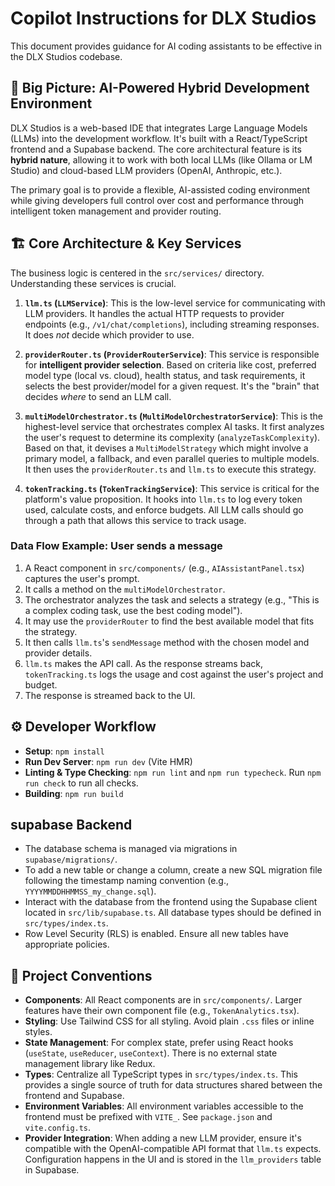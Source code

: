# Copilot Instructions for DLX Studios

This document provides guidance for AI coding assistants to be effective in the DLX Studios codebase.

## 🚀 Big Picture: AI-Powered Hybrid Development Environment

DLX Studios is a web-based IDE that integrates Large Language Models (LLMs) into the development workflow. It's built with a React/TypeScript frontend and a Supabase backend. The core architectural feature is its **hybrid nature**, allowing it to work with both local LLMs (like Ollama or LM Studio) and cloud-based LLM providers (OpenAI, Anthropic, etc.).

The primary goal is to provide a flexible, AI-assisted coding environment while giving developers full control over cost and performance through intelligent token management and provider routing.

## 🏗️ Core Architecture & Key Services

The business logic is centered in the `src/services/` directory. Understanding these services is crucial.

1.  **`llm.ts` (`LLMService`)**: This is the low-level service for communicating with LLM providers. It handles the actual HTTP requests to provider endpoints (e.g., `/v1/chat/completions`), including streaming responses. It does *not* decide which provider to use.

2.  **`providerRouter.ts` (`ProviderRouterService`)**: This service is responsible for **intelligent provider selection**. Based on criteria like cost, preferred model type (local vs. cloud), health status, and task requirements, it selects the best provider/model for a given request. It's the "brain" that decides *where* to send an LLM call.

3.  **`multiModelOrchestrator.ts` (`MultiModelOrchestratorService`)**: This is the highest-level service that orchestrates complex AI tasks. It first analyzes the user's request to determine its complexity (`analyzeTaskComplexity`). Based on that, it devises a `MultiModelStrategy` which might involve a primary model, a fallback, and even parallel queries to multiple models. It then uses the `providerRouter.ts` and `llm.ts` to execute this strategy.

4.  **`tokenTracking.ts` (`TokenTrackingService`)**: This service is critical for the platform's value proposition. It hooks into `llm.ts` to log every token used, calculate costs, and enforce budgets. All LLM calls should go through a path that allows this service to track usage.

### Data Flow Example: User sends a message

1.  A React component in `src/components/` (e.g., `AIAssistantPanel.tsx`) captures the user's prompt.
2.  It calls a method on the `multiModelOrchestrator`.
3.  The orchestrator analyzes the task and selects a strategy (e.g., "This is a complex coding task, use the best coding model").
4.  It may use the `providerRouter` to find the best available model that fits the strategy.
5.  It then calls `llm.ts`'s `sendMessage` method with the chosen model and provider details.
6.  `llm.ts` makes the API call. As the response streams back, `tokenTracking.ts` logs the usage and cost against the user's project and budget.
7.  The response is streamed back to the UI.

## ⚙️ Developer Workflow

-   **Setup**: `npm install`
-   **Run Dev Server**: `npm run dev` (Vite HMR)
-   **Linting & Type Checking**: `npm run lint` and `npm run typecheck`. Run `npm run check` to run all checks.
-   **Building**: `npm run build`

##  supabase Backend

-   The database schema is managed via migrations in `supabase/migrations/`.
-   To add a new table or change a column, create a new SQL migration file following the timestamp naming convention (e.g., `YYYYMMDDHHMMSS_my_change.sql`).
-   Interact with the database from the frontend using the Supabase client located in `src/lib/supabase.ts`. All database types should be defined in `src/types/index.ts`.
-   Row Level Security (RLS) is enabled. Ensure all new tables have appropriate policies.

## 📝 Project Conventions

-   **Components**: All React components are in `src/components/`. Larger features have their own component file (e.g., `TokenAnalytics.tsx`).
-   **Styling**: Use Tailwind CSS for all styling. Avoid plain `.css` files or inline styles.
-   **State Management**: For complex state, prefer using React hooks (`useState`, `useReducer`, `useContext`). There is no external state management library like Redux.
-   **Types**: Centralize all TypeScript types in `src/types/index.ts`. This provides a single source of truth for data structures shared between the frontend and Supabase.
-   **Environment Variables**: All environment variables accessible to the frontend must be prefixed with `VITE_`. See `package.json` and `vite.config.ts`.
-   **Provider Integration**: When adding a new LLM provider, ensure it's compatible with the OpenAI-compatible API format that `llm.ts` expects. Configuration happens in the UI and is stored in the `llm_providers` table in Supabase.
